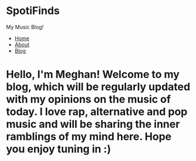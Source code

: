 # SpotiFinds
My Music Blog!
<!DOCTYPE html>
<html>
	<head>
		<title> SpotiFinds </title>
	</head>
	<body>
		<nav>
    		<ul>
        		<li><a href="/">Home</a></li>
	        	<li><a href="/about">About</a></li>
        		<li><a href="/blog">Blog</a></li>
    		</ul>
		</nav>
		<div class="container">
    		<div class="blurb">
        		<h1>Hello, I'm Meghan! Welcome to my blog, which will be regularly updated with my opinions on the music of today. I love rap, alternative and pop music and will be sharing the inner ramblings of my mind here. Hope you enjoy tuning in :)</h1>
			</ul>
		</footer>
	</body>
</html>
